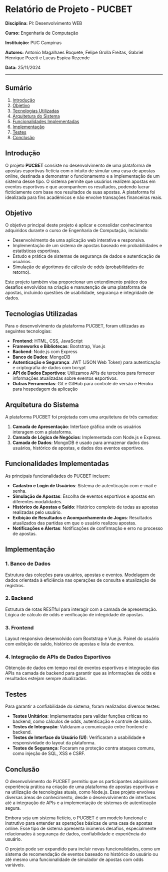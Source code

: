 <h1>Relatório de Projeto - PUCBET</h1>

<p><strong>Disciplina:</strong> PI: Desenvolvimento WEB</p>
<p><strong>Curso:</strong> Engenharia de Computação</p>
<p><strong>Instituição:</strong> PUC Campinas</p>
<p><strong>Autores:</strong> Antonio Magalhaes Roquete, Felipe Grolla Freitas, Gabriel Henrique Pozeti e Lucas Espica Rezende</p>
<p><strong>Data:</strong> 25/11/2024</p>

<hr>

<h2>Sumário</h2>
<ol>
  <li><a href="#introducao">Introdução</a></li>
  <li><a href="#objetivo">Objetivo</a></li>
  <li><a href="#tecnologias-utilizadas">Tecnologias Utilizadas</a></li>
  <li><a href="#arquitetura-do-sistema">Arquitetura do Sistema</a></li>
  <li><a href="#funcionalidades-implementadas">Funcionalidades Implementadas</a></li>
  <li><a href="#implementacao">Implementação</a></li>
  <li><a href="#testes">Testes</a></li>
  <li><a href="#conclusao">Conclusão</a></li>
</ol>

<h2 id="introducao">Introdução</h2>
<p>O projeto <strong>PUCBET</strong> consiste no desenvolvimento de uma plataforma de apostas esportivas fictícia com o intuito de simular uma casa de apostas online, destinada a demonstrar o funcionamento e a implementação de um sistema desse tipo. O sistema permite que usuários realizem apostas em eventos esportivos e que acompanhem os resultados, podendo lucrar ficticiamente com base nos resultados de suas apostas. A plataforma foi idealizada para fins acadêmicos e não envolve transações financeiras reais.</p>

<h2 id="objetivo">Objetivo</h2>
<p>O objetivo principal deste projeto é aplicar e consolidar conhecimentos adquiridos durante o curso de Engenharia de Computação, incluindo:</p>
<ul>
  <li>Desenvolvimento de uma aplicação web interativa e responsiva.</li>
  <li>Implementação de um sistema de apostas baseado em probabilidades e estatísticas esportivas.</li>
  <li>Estudo e prática de sistemas de segurança de dados e autenticação de usuários.</li>
  <li>Simulação de algoritmos de cálculo de odds (probabilidades de retorno).</li>
</ul>
<p>Este projeto também visa proporcionar um entendimento prático dos desafios envolvidos na criação e manutenção de uma plataforma de apostas, incluindo questões de usabilidade, segurança e integridade de dados.</p>

<h2 id="tecnologias-utilizadas">Tecnologias Utilizadas</h2>
<p>Para o desenvolvimento da plataforma PUCBET, foram utilizadas as seguintes tecnologias:</p>
<ul>
  <li><strong>Frontend</strong>: HTML, CSS, JavaScript</li>
  <li><strong>Frameworks e Bibliotecas</strong>: Bootstrap, Vue.js</li>
  <li><strong>Backend</strong>: Node.js com Express</li>
  <li><strong>Banco de Dados</strong>: MongoDB</li>
  <li><strong>Autenticação e Segurança</strong>: JWT (JSON Web Token) para autenticação e criptografia de dados com bcrypt</li>
  <li><strong>API de Dados Esportivos</strong>: Utilizamos APIs de terceiros para fornecer informações atualizadas sobre eventos esportivos.</li>
  <li><strong>Outras Ferramentas</strong>: Git e GitHub para controle de versão e Heroku para hospedagem da aplicação</li>
</ul>

<h2 id="arquitetura-do-sistema">Arquitetura do Sistema</h2>
<p>A plataforma PUCBET foi projetada com uma arquitetura de três camadas:</p>
<ol>
  <li><strong>Camada de Apresentação</strong>: Interface gráfica onde os usuários interagem com a plataforma.</li>
  <li><strong>Camada de Lógica de Negócios</strong>: Implementada com Node.js e Express.</li>
  <li><strong>Camada de Dados</strong>: MongoDB é usado para armazenar dados dos usuários, histórico de apostas, e dados dos eventos esportivos.</li>
</ol>

<h2 id="funcionalidades-implementadas">Funcionalidades Implementadas</h2>
<p>As principais funcionalidades do PUCBET incluem:</p>
<ul>
  <li><strong>Cadastro e Login de Usuários</strong>: Sistema de autenticação com e-mail e senha.</li>
  <li><strong>Simulação de Apostas</strong>: Escolha de eventos esportivos e apostas em diferentes modalidades.</li>
  <li><strong>Histórico de Apostas e Saldo</strong>: Histórico completo de todas as apostas realizadas pelo usuário.</li>
  <li><strong>Exibição de Resultados e Acompanhamento de Jogos</strong>: Resultados atualizados das partidas em que o usuário realizou apostas.</li>
  <li><strong>Notificações e Alertas</strong>: Notificações de confirmação e erro no processo de apostas.</li>
</ul>

<h2 id="implementacao">Implementação</h2>
<h3>1. Banco de Dados</h3>
<p>Estrutura das coleções para usuários, apostas e eventos. Modelagem de dados orientada à eficiência nas operações de consulta e atualização de registros.</p>

<h3>2. Backend</h3>
<p>Estrutura de rotas RESTful para interagir com a camada de apresentação. Lógica de cálculo de odds e verificação de integridade de apostas.</p>

<h3>3. Frontend</h3>
<p>Layout responsivo desenvolvido com Bootstrap e Vue.js. Painel do usuário com exibição de saldo, histórico de apostas e lista de eventos.</p>

<h3>4. Integração de APIs de Dados Esportivos</h3>
<p>Obtenção de dados em tempo real de eventos esportivos e integração das APIs na camada de backend para garantir que as informações de odds e resultados estejam sempre atualizadas.</p>

<h2 id="testes">Testes</h2>
<p>Para garantir a confiabilidade do sistema, foram realizados diversos testes:</p>
<ul>
  <li><strong>Testes Unitários</strong>: Implementados para validar funções críticas no backend, como cálculos de odds, autenticação e controle de saldo.</li>
  <li><strong>Testes de Integração</strong>: Validaram a comunicação entre frontend e backend.</li>
  <li><strong>Testes de Interface do Usuário (UI)</strong>: Verificaram a usabilidade e responsividade do layout da plataforma.</li>
  <li><strong>Testes de Segurança</strong>: Focaram na proteção contra ataques comuns, como injeção de SQL, XSS e CSRF.</li>
</ul>

<h2 id="conclusao">Conclusão</h2>
<p>O desenvolvimento do PUCBET permitiu que os participantes adquirissem experiência prática na criação de uma plataforma de apostas esportivas e na utilização de tecnologias atuais, como Node.js. Esse projeto envolveu diversas áreas de conhecimento, desde o desenvolvimento de interfaces até a integração de APIs e a implementação de sistemas de autenticação segura.</p>
<p>Embora seja um sistema fictício, o PUCBET é um modelo funcional e instrutivo para entender as operações básicas de uma casa de apostas online. Esse tipo de sistema apresenta inúmeros desafios, especialmente relacionados à segurança de dados, confiabilidade e experiência do usuário.</p>
<p>O projeto pode ser expandido para incluir novas funcionalidades, como um sistema de recomendação de eventos baseado no histórico do usuário ou até mesmo uma funcionalidade de simulador de apostas com odds variáveis.</p>

</body>
</html>
